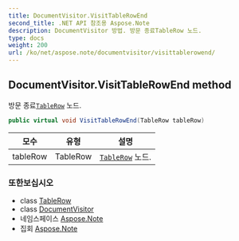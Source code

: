 ```yaml
---
title: DocumentVisitor.VisitTableRowEnd
second_title: .NET API 참조용 Aspose.Note
description: DocumentVisitor 방법. 방문 종료TableRow 노드.
type: docs
weight: 200
url: /ko/net/aspose.note/documentvisitor/visittablerowend/
---
```

## DocumentVisitor.VisitTableRowEnd method

방문 종료[`TableRow`](../../tablerow/) 노드.

```csharp
public virtual void VisitTableRowEnd(TableRow tableRow)
```

| 모수 | 유형 | 설명 |
| --- | --- | --- |
| tableRow | TableRow | [`TableRow`](../../tablerow/) 노드. |

### 또한보십시오

* class [TableRow](../../tablerow/)
* class [DocumentVisitor](../)
* 네임스페이스 [Aspose.Note](../../documentvisitor/)
* 집회 [Aspose.Note](../../../)


